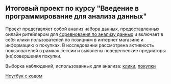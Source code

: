 ## Итоговый проект по курсу "Введение в программирование для анализа данных"


Проект представляет собой анализ набора данных, предоставленных онлайн ритейлером для [соревнования по анализу данных](https://2015.recsyschallenge.com/challenge.html) и включает в себя клики пользователей по позициям в интернет магазине и информацию о покупках. В исследовании рассмотрена активность пользователей в рамках сессии и выявлены поведенческие предикторы (не)совершения покупки.

Выборка наблюдений, использованных для анализа: [клики](https://github.com/purelistica/hse_python/blob/master/clicks_sample.csv), [покупки](https://github.com/purelistica/hse_python/blob/master/buys_sample.csv)

[Ноутбук с кодом](https://github.com/purelistica/hse_python/blob/master/prj_python.ipynb)
